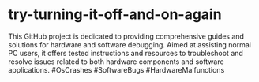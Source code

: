 # try-turning-it-off-and-on-again
This GitHub project is dedicated to providing comprehensive guides and solutions for hardware and software debugging. Aimed at assisting normal PC users, it offers tested instructions and resources to troubleshoot and resolve issues related to both hardware components and software applications. #OsCrashes #SoftwareBugs #HardwareMalfunctions
